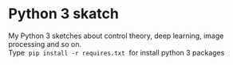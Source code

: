 # Python 3 skatch
My Python 3 sketches about control theory, deep learning, image processing and so on.<br>
Type &nbsp;```pip install -r requires.txt``` &nbsp;for install python 3 packages
